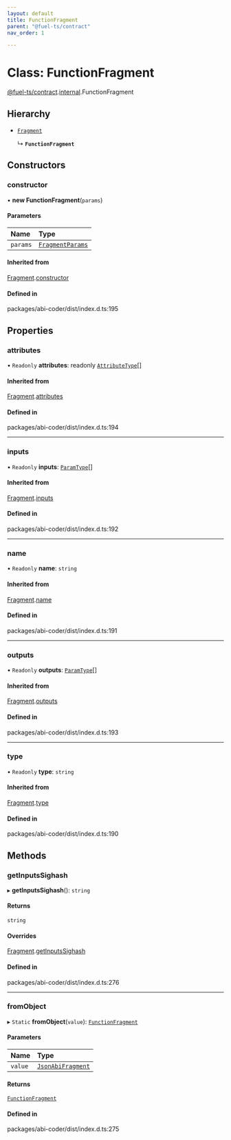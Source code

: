 ```yaml
---
layout: default
title: FunctionFragment
parent: "@fuel-ts/contract"
nav_order: 1

---
```


# Class: FunctionFragment

[@fuel-ts/contract](../index.md).[internal](../namespaces/internal.md).FunctionFragment

## Hierarchy

- [`Fragment`](internal-Fragment.md)

  ↳ **`FunctionFragment`**

## Constructors

### constructor

• **new FunctionFragment**(`params`)

#### Parameters

| Name | Type |
| :------ | :------ |
| `params` | [`FragmentParams`](../interfaces/internal-FragmentParams.md) |

#### Inherited from

[Fragment](internal-Fragment.md).[constructor](internal-Fragment.md#constructor)

#### Defined in

packages/abi-coder/dist/index.d.ts:195

## Properties

### attributes

• `Readonly` **attributes**: readonly [`AttributeType`](../interfaces/internal-AttributeType.md)[]

#### Inherited from

[Fragment](internal-Fragment.md).[attributes](internal-Fragment.md#attributes)

#### Defined in

packages/abi-coder/dist/index.d.ts:194

___

### inputs

• `Readonly` **inputs**: [`ParamType`](internal-ParamType.md)[]

#### Inherited from

[Fragment](internal-Fragment.md).[inputs](internal-Fragment.md#inputs)

#### Defined in

packages/abi-coder/dist/index.d.ts:192

___

### name

• `Readonly` **name**: `string`

#### Inherited from

[Fragment](internal-Fragment.md).[name](internal-Fragment.md#name)

#### Defined in

packages/abi-coder/dist/index.d.ts:191

___

### outputs

• `Readonly` **outputs**: [`ParamType`](internal-ParamType.md)[]

#### Inherited from

[Fragment](internal-Fragment.md).[outputs](internal-Fragment.md#outputs)

#### Defined in

packages/abi-coder/dist/index.d.ts:193

___

### type

• `Readonly` **type**: `string`

#### Inherited from

[Fragment](internal-Fragment.md).[type](internal-Fragment.md#type)

#### Defined in

packages/abi-coder/dist/index.d.ts:190

## Methods

### getInputsSighash

▸ **getInputsSighash**(): `string`

#### Returns

`string`

#### Overrides

[Fragment](internal-Fragment.md).[getInputsSighash](internal-Fragment.md#getinputssighash)

#### Defined in

packages/abi-coder/dist/index.d.ts:276

___

### fromObject

▸ `Static` **fromObject**(`value`): [`FunctionFragment`](internal-FunctionFragment.md)

#### Parameters

| Name | Type |
| :------ | :------ |
| `value` | [`JsonAbiFragment`](../interfaces/internal-JsonAbiFragment.md) |

#### Returns

[`FunctionFragment`](internal-FunctionFragment.md)

#### Defined in

packages/abi-coder/dist/index.d.ts:275
